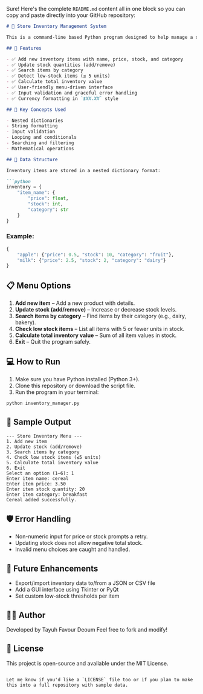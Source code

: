 Sure! Here's the complete `README.md` content all in one block so you can copy and paste directly into your GitHub repository:

````markdown
# 🛒 Store Inventory Management System

This is a command-line based Python program designed to help manage a store's inventory efficiently. It supports operations such as adding new items, updating stock, tracking low-stock items, searching by category, and calculating the total value of inventory.

## 🚀 Features

- ✅ Add new inventory items with name, price, stock, and category  
- ✅ Update stock quantities (add/remove)  
- ✅ Search items by category  
- ✅ Detect low-stock items (≤ 5 units)  
- ✅ Calculate total inventory value  
- ✅ User-friendly menu-driven interface  
- ✅ Input validation and graceful error handling  
- ✅ Currency formatting in `$XX.XX` style  

## 🧠 Key Concepts Used

- Nested dictionaries  
- String formatting  
- Input validation  
- Looping and conditionals  
- Searching and filtering  
- Mathematical operations  

## 🧾 Data Structure

Inventory items are stored in a nested dictionary format:

```python
inventory = {
    "item_name": {
        "price": float,
        "stock": int,
        "category": str
    }
}
````

### Example:

```python
{
    "apple": {"price": 0.5, "stock": 10, "category": "fruit"},
    "milk": {"price": 2.5, "stock": 2, "category": "dairy"}
}
```

## 📋 Menu Options

1. **Add new item** – Add a new product with details.
2. **Update stock (add/remove)** – Increase or decrease stock levels.
3. **Search items by category** – Find items by their category (e.g., dairy, bakery).
4. **Check low stock items** – List all items with 5 or fewer units in stock.
5. **Calculate total inventory value** – Sum of all item values in stock.
6. **Exit** – Quit the program safely.

## 💻 How to Run

1. Make sure you have Python installed (Python 3+).
2. Clone this repository or download the script file.
3. Run the program in your terminal:

```bash
python inventory_manager.py
```

## 🧪 Sample Output

```text
--- Store Inventory Menu ---
1. Add new item
2. Update stock (add/remove)
3. Search items by category
4. Check low stock items (≤5 units)
5. Calculate total inventory value
6. Exit
Select an option (1–6): 1
Enter item name: cereal
Enter item price: 3.50
Enter item stock quantity: 20
Enter item category: breakfast
Cereal added successfully.
```

## 🛡️ Error Handling

* Non-numeric input for price or stock prompts a retry.
* Updating stock does not allow negative total stock.
* Invalid menu choices are caught and handled.

## 📌 Future Enhancements

* Export/import inventory data to/from a JSON or CSV file
* Add a GUI interface using Tkinter or PyQt
* Set custom low-stock thresholds per item

## 👨‍💻 Author

Developed by Tayuh Favour Deoum
Feel free to fork and modify!

## 📄 License

This project is open-source and available under the MIT License.

```

Let me know if you'd like a `LICENSE` file too or if you plan to make this into a full repository with sample data.
```
